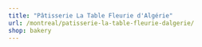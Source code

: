 ```yaml
---
title: "Pâtisserie La Table Fleurie d'Algérie"
url: /montreal/patisserie-la-table-fleurie-dalgerie/
shop: bakery
---
```

